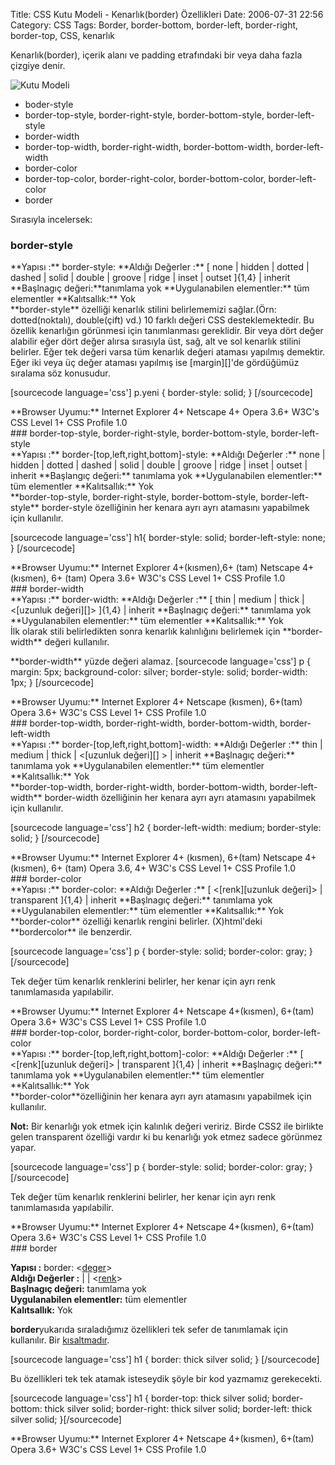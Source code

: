 Title: CSS Kutu Modeli - Kenarlık(border) Özellikleri
Date: 2006-07-31 22:56
Category: CSS
Tags: Border, border-bottom, border-left, border-right, border-top, CSS, kenarlık

Kenarlık(border), içerik alanı ve padding etrafındaki bir veya daha
fazla çizgiye denir.<!--more-->

![Kutu Modeli][]

-   boder-style
-   border-top-style, border-right-style, border-bottom-style,
    border-left-style
-   border-width
-   border-top-width, border-right-width, border-bottom-width,
    border-left-width
-   border-color
-   border-top-color, border-right-color, border-bottom-color,
    border-left-color
-   border

Sırasıyla incelersek:

### border-style

<div class="cssozelliktanimi">
**Yapısı :** border-style: <deger>  
**Aldığı Değerler :** [ none | hidden | dotted | dashed | solid |
double | groove | ridge | inset | outset ]{1,4} | inherit  
**Başlnagıç değeri:**tanımlama yok   
**Uygulanabilen elementler:** tüm elementler  
**Kalıtsallık:** Yok

</div>
**border-style** özelliği kenarlık stilini belirlememizi sağlar.(Örn:
dotted(noktalı), double(çift) vd.) 10 farklı değeri CSS
desteklemektedir. Bu özellik kenarlığın görünmesi için tanımlanması
gereklidir. Bir veya dört değer alabilir eğer dört değer alırsa
sırasıyla üst, sağ, alt ve sol kenarlık stilini belirler. Eğer tek
değeri varsa tüm kenarlık değeri ataması yapılmış demektir. Eğer iki
veya üç değer ataması yapılmış ise [margin][]'de gördüğümüz sıralama söz
konusudur.

[sourcecode language='css'] p.yeni { border-style: solid; }
[/sourcecode]

<div class="tarayiciuyum">
**Browser Uyumu:**  
Internet Explorer 4+   
Netscape 4+   
Opera 3.6+  
W3C's CSS Level 1+  
CSS Profile 1.0

</div>
### border-top-style, border-right-style, border-bottom-style, border-left-style

<div class="cssozelliktanimi">
**Yapısı :** border-[top,left,right,bottom]-style: <deger>  
**Aldığı Değerler :** none | hidden | dotted | dashed | solid | double
| groove | ridge | inset | outset | inherit  
**Başlangıç değeri:** tanımlama yok   
**Uygulanabilen elementler:** tüm elementler  
**Kalıtsallık:** Yok

</div>
**border-top-style, border-right-style, border-bottom-style,
border-left-style** border-style özelliğinin her kenara ayrı ayrı
atamasını yapabilmek için kullanılır.

[sourcecode language='css'] h1{ border-style: solid; border-left-style:
none; } [/sourcecode]

<div class="tarayiciuyum">
**Browser Uyumu:**  
Internet Explorer 4+(kısmen),6+ (tam)  
Netscape 4+(kısmen), 6+ (tam)  
Opera 3.6+  
W3C's CSS Level 1+  
CSS Profile 1.0

</div>
### border-width

<div class="cssozelliktanimi">
**Yapısı :** border-width: <deger>  
**Aldığı Değerler :** [ thin | medium | thick | <[uzunluk değeri][]>
]{1,4} | inherit  
**Başlnagıç değeri:** tanımlama yok  
**Uygulanabilen elementler:** tüm elementler  
**Kalıtsallık:** Yok

</div>
İlk olarak stili belirledikten sonra kenarlık kalınlığını belirlemek
için **border-width** değeri kullanılır.

<p>
**border-width** yüzde değeri alamaz. [sourcecode language='css'] p {
margin: 5px; background-color: silver; border-style: solid;
border-width: 1px; }

</ol>
[/sourcecode]

<div class="tarayiciuyum">
**Browser Uyumu:**  
Internet Explorer 4+   
Netscape (kısmen), 6+(tam)   
Opera 3.6+  
W3C's CSS Level 1+  
CSS Profile 1.0

</div>
### border-top-width, border-right-width, border-bottom-width, border-left-width

<div class="cssozelliktanimi">
**Yapısı :** border-[top,left,right,bottom]-width: <deger>  
**Aldığı Değerler :** thin | medium | thick | <[uzunluk değeri][] > |
inherit  
**Başlnagıç değeri:** tanımlama yok  
**Uygulanabilen elementler:** tüm elementler  
**Kalıtsallık:** Yok

</div>
**border-top-width, border-right-width, border-bottom-width,
border-left-width** border-width özelliğinin her kenara ayrı ayrı
atamasını yapabilmek için kullanılır.

[sourcecode language='css'] h2 { border-left-width: medium;
border-style: solid; } [/sourcecode]

<div class="tarayiciuyum">
**Browser Uyumu:**  
Internet Explorer 4+ (kısmen), 6+(tam)   
Netscape 4+(kısmen), 6+ (tam)  
Opera 3.6, 4+  
W3C's CSS Level 1+  
CSS Profile 1.0

</div>
### border-color

<div class="cssozelliktanimi">
**Yapısı :** border-color: <deger>  
**Aldığı Değerler :** [ <[renk][uzunluk değeri]> | transparent ]{1,4}
| inherit  
**Başlnagıç değeri:** tanımlama yok  
**Uygulanabilen elementler:** tüm elementler  
**Kalıtsallık:** Yok

</div>
**border-color** özelliği kenarlık rengini belirler. (X)html'deki
**bordercolor** ile benzerdir.

[sourcecode language='css'] p { border-style: solid; border-color: gray;
} [/sourcecode]

Tek değer tüm kenarlık renklerini belirler, her kenar için ayrı renk
tanımlamasıda yapılabilir.

<div class="tarayiciuyum">
**Browser Uyumu:**  
Internet Explorer 4+  
Netscape 4+(kısmen), 6+(tam)  
Opera 3.6+  
W3C's CSS Level 1+  
CSS Profile 1.0

</div>
### border-top-color, border-right-color, border-bottom-color, border-left-color

<div class="cssozelliktanimi">
**Yapısı :** border-[top,left,right,bottom]-color: <deger>  
**Aldığı Değerler :** [ <[renk][uzunluk değeri]> | transparent ]{1,4}
| inherit  
**Başlnagıç değeri:** tanımlama yok  
**Uygulanabilen elementler:** tüm elementler  
**Kalıtsallık:** Yok

</div>
**border-color**özelliğinin her kenara ayrı ayrı atamasını yapabilmek
için kullanılır.

**Not:** Bir kenarlığı yok etmek için kalınlık değeri veririz. Birde
CSS2 ile birlikte gelen transparent özelliği vardır ki bu kenarlığı yok
etmez sadece görünmez yapar.

[sourcecode language='css'] p { border-style: solid; border-color: gray;
} [/sourcecode]

Tek değer tüm kenarlık renklerini belirler, her kenar için ayrı renk
tanımlamasıda yapılabilir.

<div class="tarayiciuyum">
**Browser Uyumu:**  
Internet Explorer 4+  
Netscape 4+(kısmen), 6+(tam)  
Opera 3.6+  
W3C's CSS Level 1+  
CSS Profile 1.0

</div>
### border

**Yapısı :** border: <[deger][uzunluk değeri]>  
**Aldığı Değerler :** <border-width> | <border-style> |
<[renk][uzunluk değeri]>   
**Başlnagıç değeri:** tanımlama yok  
**Uygulanabilen elementler:** tüm elementler  
**Kalıtsallık:** Yok

**border**yukarıda sıraladığımız özellikleri tek sefer de tanımlamak
için kullanılır. Bir [kısaltmadır][].

[sourcecode language='css'] h1 { border: thick silver solid; }
[/sourcecode]

Bu özellikleri tek tek atamak isteseydik şöyle bir kod yazmamız
gerekecekti.

[sourcecode language='css'] h1 { border-top: thick silver solid;
border-bottom: thick silver solid; border-right: thick silver solid;
border-left: thick silver solid; }[/sourcecode]

<div class="tarayiciuyum">
**Browser Uyumu:**  
Internet Explorer 4+  
Netscape 4+(kısmen), 6+(tam)  
Opera 3.6+  
W3C's CSS Level 1+  
CSS Profile 1.0

</div>
</p>

  [Kutu Modeli]: http://fatihhayrioglu.com/images/basit_boxmodel.gif
  [margin]: http://www.fatihhayrioglu.com/?p=6#more-6
  [uzunluk değeri]: http://www.fatihhayrioglu.com/?p=95
  [kısaltmadır]: http://www.fatihhayrioglu.com/?p=6
